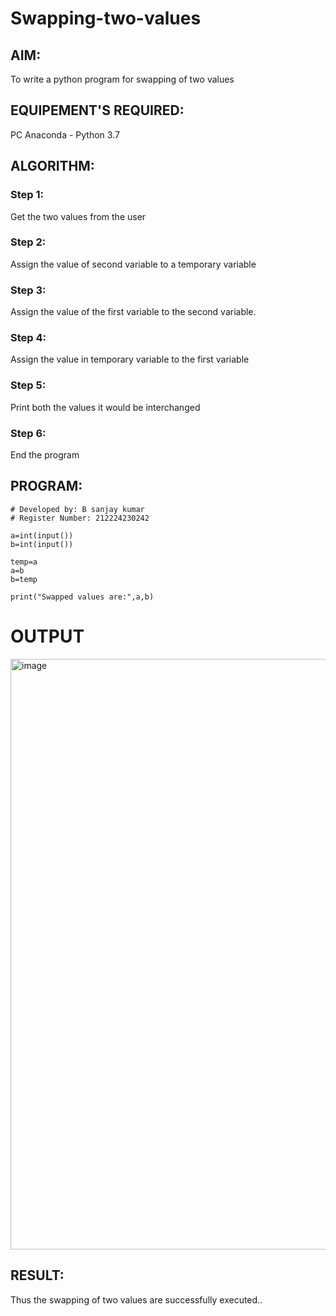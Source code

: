 # Swapping-two-values
## AIM:
To write a python program for swapping of two values
## EQUIPEMENT'S REQUIRED: 
PC
Anaconda - Python 3.7
## ALGORITHM: 
### Step 1:
Get the two values from the user
### Step 2: 
Assign the value of second variable to a temporary variable 
### Step 3: 
Assign the value of the first variable to the second variable.
### Step 4:  
Assign the value in temporary variable to the first variable
### Step 5: 
Print both the values it would be interchanged
### Step 6: 
End the program
## PROGRAM:
```
# Developed by: B sanjay kumar
# Register Number: 212224230242

a=int(input())
b=int(input())

temp=a
a=b
b=temp

print("Swapped values are:",a,b)
```
# OUTPUT
<img width="1349" height="945" alt="image" src="https://github.com/user-attachments/assets/eaa22ec1-e91d-4379-990c-ccc256594634" />

## RESULT:
Thus the swapping of two values are successfully executed..



